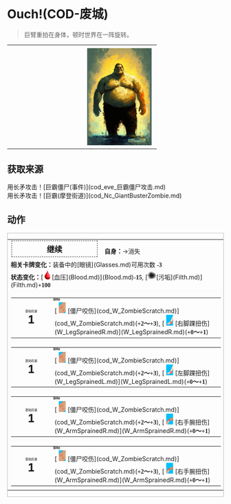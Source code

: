 # Ouch!(COD-废城)  
> 巨臂重拍在身体，顿时世界在一阵旋转。  
  
<table class="table table-bordered" data-toggle="table"  data-show-header="false"><thead style="display:none"><tr ><th  style="width:50%;text-align:left;vertical-align:top;"  data-sortable="true"  >title</th><th  style="width:50%;text-align:left;vertical-align:top;"  ></th></tr></thead><tr ><td  style="width:50%;text-align:left;vertical-align:top;"  ></td><td  style="width:50%;text-align:left;vertical-align:top;"  ><div style="float:right; margin:5px"><div class="gamecard" style="width:150px; height:225px;"><a href="cod_eve_我受了巨霸僵尸伤.md" style="color:black"><img decoding="async" src="Sprite/cod/al_巨霸僵尸.png" class="cardimage" style="max-width:150px;max-height:225px;"><span style="font-size: 25px;">Ouch!</span></a></div></div></td></tr></tbody></table>  
  
## 获取来源  
<div style="display:inline-block"><div class="gamedatalist" style="text-align:left;min-width:200px;min-height:0px;"><div style="display:inline-block"><div style="display:inline-block;vertical-align:middle;">用长矛攻击！</div><div style="display:inline-block;vertical-align:middle;">[巨霸僵尸(事件)](cod_eve_巨霸僵尸攻击.md)</div></div></div><div class="gamedatalist" style="text-align:left;min-width:200px;min-height:0px;"><div style="display:inline-block"><div style="display:inline-block;vertical-align:middle;">用长矛攻击！</div><div style="display:inline-block;vertical-align:middle;">[巨霸(摩登街道)](cod_Nc_GiantBusterZombie.md)</div></div></div></div>  
  
## 动作  
<div  style="border:1px solid #BBB"><table><tr><td rowspan="2" style="width:200px;text-align:center;font-size:1.3em;font-weight:bold"><div style="padding:5px;border:1px dashed #333"><div>继续</div></div></td><td></td></tr><tr><td><b>自身：</b>→消失</td></tr><tr><td colspan="2"><b>相关卡牌变化：</b>装备中的[眼镜](Glasses.md)可用次数  <span style="font-family:ui-monospace"><b>-3</b></span></td></tr><tr><td colspan="2"><b>状态变化：</b>[<div style="width:20px;display:inline-block;text-align:center"><img decoding="async" src="Sprite/BloodPressure.png" href="a.md" style="max-width:20px;max-height:20px;"></div>[血压](Blood.md)](Blood.md)<span style="font-family:ui-monospace"><b>-15</b></span>, [<div style="width:20px;display:inline-block;text-align:center"><img decoding="async" src="Sprite/Dirt3.png" href="a.md" style="max-width:20px;max-height:20px;"></div>[污垢](Filth.md)](Filth.md)<span style="font-family:ui-monospace"><b>+100</b></span></td></tr><tr><td colspan="2"><div style="columns:auto;position:relative;"><div style="display:inline-block;width:100%;break-inside: avoid;border:1px solid #F8F8F8"><table style="margin-bottom:3px;"><tr><td rowspan=2 style="text-align:center" width="80px"><div style="font-size:0.5em">基础权重</div><div style="font-size:1.8em;font-weight:bold">1</div></td><td style="font-size:0.6em;line-height:0.6em;font-weight:bold">Bite</td></tr><tr><td>[<div style="width:25px;display:inline-block;text-align:center"><img decoding="async" src="Sprite/MacaqueBite.png" href="a.md" style="max-width:25px;max-height:25px;"></div>[僵尸咬伤](cod_W_ZombieScratch.md)](cod_W_ZombieScratch.md)(<span style="font-family:ui-monospace"><b>+2～+3</b></span>), [<div style="width:25px;display:inline-block;text-align:center"><img decoding="async" src="Sprite/SprainedAnkle.png" href="a.md" style="max-width:25px;max-height:25px;"></div>[右脚踝扭伤](W_LegSprainedR.md)](W_LegSprainedR.md)(<span style="font-family:ui-monospace"><b>+0～+1</b></span>)</td></tr></table></div><div style="display:inline-block;width:100%;break-inside: avoid;border:1px solid #F8F8F8"><table style="margin-bottom:3px;"><tr><td rowspan=2 style="text-align:center" width="80px"><div style="font-size:0.5em">基础权重</div><div style="font-size:1.8em;font-weight:bold">1</div></td><td style="font-size:0.6em;line-height:0.6em;font-weight:bold">Bite</td></tr><tr><td>[<div style="width:25px;display:inline-block;text-align:center"><img decoding="async" src="Sprite/MacaqueBite.png" href="a.md" style="max-width:25px;max-height:25px;"></div>[僵尸咬伤](cod_W_ZombieScratch.md)](cod_W_ZombieScratch.md)(<span style="font-family:ui-monospace"><b>+2～+3</b></span>), [<div style="width:25px;display:inline-block;text-align:center"><img decoding="async" src="Sprite/SprainedAnkle.png" href="a.md" style="max-width:25px;max-height:25px;"></div>[左脚踝扭伤](W_LegSprainedL.md)](W_LegSprainedL.md)(<span style="font-family:ui-monospace"><b>+0～+1</b></span>)</td></tr></table></div><div style="display:inline-block;width:100%;break-inside: avoid;border:1px solid #F8F8F8"><table style="margin-bottom:3px;"><tr><td rowspan=2 style="text-align:center" width="80px"><div style="font-size:0.5em">基础权重</div><div style="font-size:1.8em;font-weight:bold">1</div></td><td style="font-size:0.6em;line-height:0.6em;font-weight:bold">Bite</td></tr><tr><td>[<div style="width:25px;display:inline-block;text-align:center"><img decoding="async" src="Sprite/MacaqueBite.png" href="a.md" style="max-width:25px;max-height:25px;"></div>[僵尸咬伤](cod_W_ZombieScratch.md)](cod_W_ZombieScratch.md)(<span style="font-family:ui-monospace"><b>+2～+3</b></span>), [<div style="width:25px;display:inline-block;text-align:center"><img decoding="async" src="Sprite/SprainedWrist.png" href="a.md" style="max-width:25px;max-height:25px;"></div>[右手腕扭伤](W_ArmSprainedR.md)](W_ArmSprainedR.md)(<span style="font-family:ui-monospace"><b>+0～+1</b></span>)</td></tr></table></div><div style="display:inline-block;width:100%;break-inside: avoid;border:1px solid #F8F8F8"><table style="margin-bottom:3px;"><tr><td rowspan=2 style="text-align:center" width="80px"><div style="font-size:0.5em">基础权重</div><div style="font-size:1.8em;font-weight:bold">1</div></td><td style="font-size:0.6em;line-height:0.6em;font-weight:bold">Bite</td></tr><tr><td>[<div style="width:25px;display:inline-block;text-align:center"><img decoding="async" src="Sprite/MacaqueBite.png" href="a.md" style="max-width:25px;max-height:25px;"></div>[僵尸咬伤](cod_W_ZombieScratch.md)](cod_W_ZombieScratch.md)(<span style="font-family:ui-monospace"><b>+2～+3</b></span>), [<div style="width:25px;display:inline-block;text-align:center"><img decoding="async" src="Sprite/SprainedWrist.png" href="a.md" style="max-width:25px;max-height:25px;"></div>[右手腕扭伤](W_ArmSprainedR.md)](W_ArmSprainedR.md)(<span style="font-family:ui-monospace"><b>+0～+1</b></span>)</td></tr></table></div></div></td></tr></table></div>  
  
  


<script>document.title="Ouch! - 卡牌生存百科 Card Survival Wiki";</script>